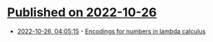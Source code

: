 # [Published on 2022-10-26](index.md)

* [2022-10-26, 04:05:15](https://lobste.rs/s/bj2nmx/encodings_for_numbers_lambda_calculus) - [Encodings for numbers in lambda calculus](https://xtao.org/blog/lambda-numbers.html)
